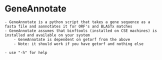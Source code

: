 # GeneAnnotate

    - GeneAnnotate is a python script that takes a gene sequence as a fasta file and aannotates it for ORF's and BLASTx matches
    - GeneAnnotate assumes that binftools (installed on CSE machines) is installed and available on your system
        - GeneAnnotate is dependent on getorf from the above 
        - Note: it should work if you have getorf and nothing else
     
    - use "-h" for help

